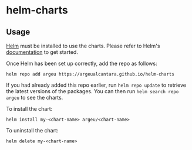 # helm-charts

## Usage

[Helm](https://helm.sh) must be installed to use the charts.  Please refer to
Helm's [documentation](https://helm.sh/docs) to get started.

Once Helm has been set up correctly, add the repo as follows:

    helm repo add argeu https://argeualcantara.github.io/helm-charts

If you had already added this repo earlier, run `helm repo update` to retrieve
the latest versions of the packages.  You can then run `helm search repo
argeu` to see the charts.

To install the <chart-name> chart:

    helm install my-<chart-name> argeu/<chart-name>

To uninstall the chart:

    helm delete my-<chart-name>
